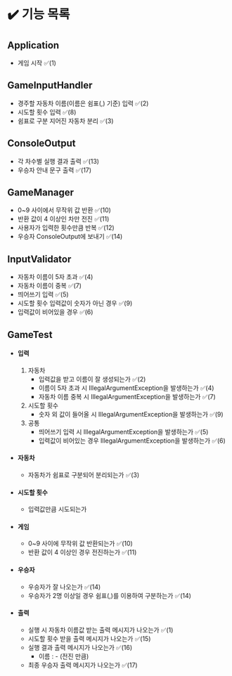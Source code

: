 # ✔️ 기능 목록

## Application

- 게임 시작 ✅(1)

## GameInputHandler

- 경주할 자동차 이름(이름은 쉼표(,) 기준) 입력 ✅(2)
- 시도할 횟수 입력  ✅(8)
- 쉼표로 구분 지어진 자동차 분리 ✅(3)

## ConsoleOutput

- 각 차수별 실행 결과 출력 ✅(13)
- 우승자 안내 문구 출력 ✅(17)

## GameManager

- 0~9 사이에서 무작위 값 반환 ✅(10)
- 반환 값이 4 이상인 차만 전진  ✅(11)
- 사용자가 입력한 횟수만큼 반복 ✅(12)
- 우승자 ConsoleOutput에 보내기 ✅(14)

## InputValidator

- 자동차 이름이 5자 초과 ✅(4)
- 자동차 이름이 중복 ✅(7)
- 띄어쓰기 입력 ✅(5)
- 시도할 횟수 입력값이 숫자가 아닌 경우 ✅(9)
- 입력값이 비어있을 경우 ✅(6)

## GameTest

- #### 입력 
  1. 자동차
      - 입력값을 받고 이름이 잘 생성되는가 ✅(2)
      - 이름이 5자 초과 시 IllegalArgumentException을 발생하는가 ✅(4)
      - 자동차 이름 중복 시 IllegalArgumentException을 발생하는가 ✅(7)
  2. 시도할 횟수
        - 숫자 외 값이 들어올 시 IllegalArgumentException을 발생하는가 ✅(9)
  3. 공통
        - 띄어쓰기 입력 시 IllegalArgumentException을 발생하는가 ✅(5)
        - 입력값이 비어있는 경우 IllegalArgumentException을 발생하는가 ✅(6)
- #### 자동차
    - 자동차가 쉼표로 구분되어 분리되는가 ✅(3)
- #### 시도할 횟수
    - 입력값만큼 시도되는가
- #### 게임
    - 0~9 사이에 무작위 값 반환되는가 ✅(10)
    - 반환 값이 4 이상인 경우 전진하는가 ✅(11)
- #### 우승자
    - 우승자가 잘 나오는가 ✅(14)
    - 우승자가 2명 이상일 경우 쉼표(,)를 이용하여 구분하는가 ✅(14)
- #### 출력
    - 실행 시 자동차 이름값 받는 출력 메시지가 나오는가  ✅(1)
    - 시도할 횟수 받을 출력 메시지가 나오는가 ✅(15)
    - 실행 결과 출력 메시지가 나오는가 ✅(16)
        - 이름 : - (전진 만큼)
    - 최종 우승자 출력 메시지가 나오는가 ✅(17)